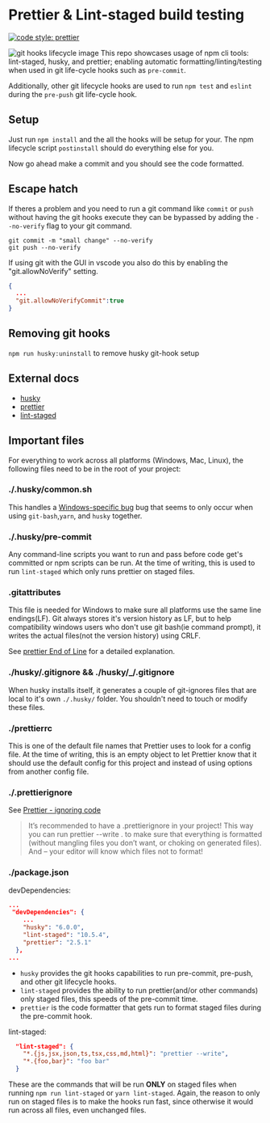 # Prettier & Lint-staged build testing

[![code style: prettier](https://img.shields.io/badge/code_style-prettier-ff69b4.svg?style=flat-square)](https://github.com/prettier/prettier)

![git hooks lifecycle image](https://blog.gitguardian.com/content/images/2020/04/hook-graphic-4.png)
This repo showcases usage of npm cli tools: lint-staged, husky, and prettier;
enabling automatic formatting/linting/testing when used in git life-cycle hooks such as
`pre-commit`.

Additionally, other git lifecycle hooks are used to run `npm test` and `eslint` during the `pre-push` git life-cycle hook.

## Setup

Just run `npm install` and the all the hooks will be setup for your. The npm
lifecycle script `postinstall` should do everything else for you.

Now go ahead make a commit and you should see the code formatted.

## Escape hatch

If theres a problem and you need to run a git command like `commit` or `push` without
having the git hooks execute they can be bypassed by adding the `--no-verify` flag to
your git command.

```shell
git commit -m "small change" --no-verify
git push --no-verify
```

If using git with the GUI in vscode you also do this by enabling the
"git.allowNoVerify" setting.

```json
{
  ...
  "git.allowNoVerifyCommit":true
}
```

## Removing git hooks

`npm run husky:uninstall` to remove husky git-hook setup

## External docs

- [husky](https://typicode.github.io/husky/#/)
- [prettier](https://prettier.io/docs/en/index.html)
- [lint-staged](https://github.com/okonet/lint-staged#readme)

## Important files

For everything to work across all platforms (Windows, Mac, Linux), the following files
need to be in the root of your project:

### ./.husky/common.sh

This handles a [Windows-specific bug](https://typicode.github.io/husky/#/?id=yarn-on-windows)
bug that seems to only occur when using `git-bash`,`yarn`, and `husky` together.

### ./.husky/pre-commit

Any command-line scripts you want to run and pass before code get's committed
or npm scripts can be run. At the time of writing, this is used to run `lint-staged`
which only runs prettier on staged files.

### .gitattributes

This file is needed for Windows to make sure all platforms use the same line endings(LF).
Git always stores it's version history as LF, but to help compatibility windows users who don't use git
bash(ie command prompt), it writes the actual files(not the version history) using CRLF.

See [prettier End of Line](https://prettier.io/docs/en/options.html#end-of-line) for a
detailed explanation.

### ./husky/.gitignore && ./husky/\_/.gitignore

When husky installs itself, it generates a couple of git-ignores files that are local
to it's own `./.husky/` folder. You shouldn't need to touch or modify these files.

### ./prettierrc

This is one of the default file names that Prettier uses to look for a config file. At
the time of writing, this is an empty object to let Prettier know that it should use
the default config for this project and instead of using options from another config file.

### ./.prettierignore

See [Prettier - ignoring code](https://prettier.io/docs/en/ignore.html)

> It’s recommended to have a .prettierignore in your project! This way you can run
> prettier --write . to make sure that everything is formatted (without mangling files you
> don’t want, or choking on generated files). And – your editor will know which files not to
> format!

### ./package.json

devDependencies:

```json
...
 "devDependencies": {
    ...
    "husky": "6.0.0",
    "lint-staged": "10.5.4",
    "prettier": "2.5.1"
  },
...
```

- `husky` provides the git hooks capabilities to run pre-commit, pre-push, and other
  git lifecycle hooks.
- `lint-staged` provides the ability to run prettier(and/or other commands) only staged
  files, this speeds of the pre-commit time.
- `prettier` is the code formatter that gets run to format staged files during the pre-commit hook.

lint-staged:

```json
  "lint-staged": {
    "*.{js,jsx,json,ts,tsx,css,md,html}": "prettier --write",
    "*.{foo,bar}": "foo bar"
  }
```

These are the commands that will be run **ONLY** on staged files
when running `npm run lint-staged` or `yarn lint-staged`. Again, the reason to only
run on staged files is to make the hooks run fast, since otherwise it would run across
all files, even unchanged files.
